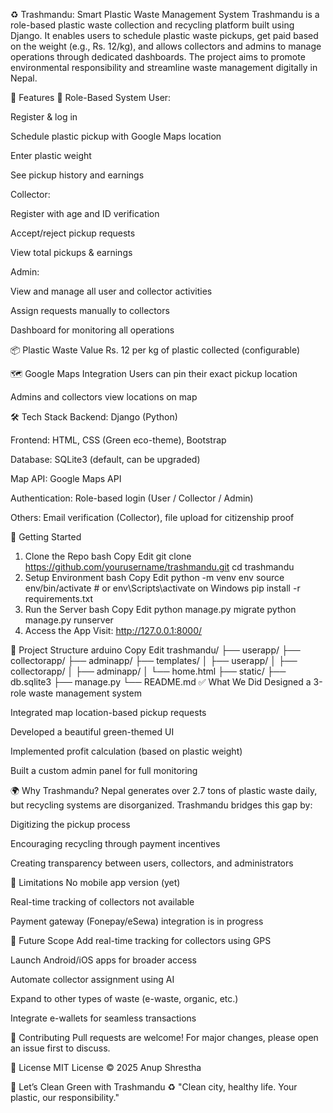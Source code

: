 ♻️ Trashmandu: Smart Plastic Waste Management System
Trashmandu is a role-based plastic waste collection and recycling platform built using Django. It enables users to schedule plastic waste pickups, get paid based on the weight (e.g., Rs. 12/kg), and allows collectors and admins to manage operations through dedicated dashboards. The project aims to promote environmental responsibility and streamline waste management digitally in Nepal.

🌿 Features
🔹 Role-Based System
User:

Register & log in

Schedule plastic pickup with Google Maps location

Enter plastic weight

See pickup history and earnings

Collector:

Register with age and ID verification

Accept/reject pickup requests

View total pickups & earnings

Admin:

View and manage all user and collector activities

Assign requests manually to collectors

Dashboard for monitoring all operations

📦 Plastic Waste Value
Rs. 12 per kg of plastic collected (configurable)

🗺️ Google Maps Integration
Users can pin their exact pickup location

Admins and collectors view locations on map

🛠️ Tech Stack
Backend: Django (Python)

Frontend: HTML, CSS (Green eco-theme), Bootstrap

Database: SQLite3 (default, can be upgraded)

Map API: Google Maps API

Authentication: Role-based login (User / Collector / Admin)

Others: Email verification (Collector), file upload for citizenship proof

🚀 Getting Started
1. Clone the Repo
bash
Copy
Edit
git clone https://github.com/yourusername/trashmandu.git
cd trashmandu
2. Setup Environment
bash
Copy
Edit
python -m venv env
source env/bin/activate    # or env\Scripts\activate on Windows
pip install -r requirements.txt
3. Run the Server
bash
Copy
Edit
python manage.py migrate
python manage.py runserver
4. Access the App
Visit: http://127.0.0.1:8000/

📂 Project Structure
arduino
Copy
Edit
trashmandu/
├── userapp/
├── collectorapp/
├── adminapp/
├── templates/
│   ├── userapp/
│   ├── collectorapp/
│   ├── adminapp/
│   └── home.html
├── static/
├── db.sqlite3
├── manage.py
└── README.md
✅ What We Did
Designed a 3-role waste management system

Integrated map location-based pickup requests

Developed a beautiful green-themed UI

Implemented profit calculation (based on plastic weight)

Built a custom admin panel for full monitoring

🌍 Why Trashmandu?
Nepal generates over 2.7 tons of plastic waste daily, but recycling systems are disorganized. Trashmandu bridges this gap by:

Digitizing the pickup process

Encouraging recycling through payment incentives

Creating transparency between users, collectors, and administrators

🚧 Limitations
No mobile app version (yet)

Real-time tracking of collectors not available

Payment gateway (Fonepay/eSewa) integration is in progress

🔮 Future Scope
Add real-time tracking for collectors using GPS

Launch Android/iOS apps for broader access

Automate collector assignment using AI

Expand to other types of waste (e-waste, organic, etc.)

Integrate e-wallets for seamless transactions

🤝 Contributing
Pull requests are welcome! For major changes, please open an issue first to discuss.

📜 License
MIT License © 2025 Anup Shrestha

🌱 Let’s Clean Green with Trashmandu ♻️
"Clean city, healthy life. Your plastic, our responsibility."

